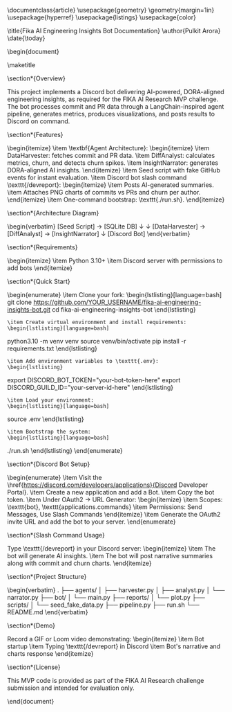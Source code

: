 \documentclass{article}
\usepackage{geometry}
\geometry{margin=1in}
\usepackage{hyperref}
\usepackage{listings}
\usepackage{color}

\title{Fika AI Engineering Insights Bot Documentation}
\author{Pulkit Arora}
\date{\today}

\begin{document}

\maketitle

\section*{Overview}

This project implements a Discord bot delivering AI-powered, DORA-aligned engineering insights, as required for the FIKA AI Research MVP challenge. The bot processes commit and PR data through a LangChain-inspired agent pipeline, generates metrics, produces visualizations, and posts results to Discord on command.

\section*{Features}

\begin{itemize}
    \item \textbf{Agent Architecture}:
    \begin{itemize}
        \item DataHarvester: fetches commit and PR data.
        \item DiffAnalyst: calculates metrics, churn, and detects churn spikes.
        \item InsightNarrator: generates DORA-aligned AI insights.
    \end{itemize}
    \item Seed script with fake GitHub events for instant evaluation.
    \item Discord bot slash command \texttt{/devreport}:
    \begin{itemize}
        \item Posts AI-generated summaries.
        \item Attaches PNG charts of commits vs PRs and churn per author.
    \end{itemize}
    \item One-command bootstrap: \texttt{./run.sh}.
\end{itemize}

\section*{Architecture Diagram}

\begin{verbatim}
[Seed Script] → [SQLite DB]
      ↓              ↓
[DataHarvester] → [DiffAnalyst] → [InsightNarrator]
                                 ↓
                          [Discord Bot]
\end{verbatim}

\section*{Requirements}

\begin{itemize}
    \item Python 3.10+
    \item Discord server with permissions to add bots
\end{itemize}

\section*{Quick Start}

\begin{enumerate}
    \item Clone your fork:
    \begin{lstlisting}[language=bash]
git clone https://github.com/YOUR_USERNAME/fika-ai-engineering-insights-bot.git
cd fika-ai-engineering-insights-bot
    \end{lstlisting}

    \item Create virtual environment and install requirements:
    \begin{lstlisting}[language=bash]
python3.10 -m venv venv
source venv/bin/activate
pip install -r requirements.txt
    \end{lstlisting}

    \item Add environment variables to \texttt{.env}:
    \begin{lstlisting}
export DISCORD_BOT_TOKEN="your-bot-token-here"
export DISCORD_GUILD_ID="your-server-id-here"
    \end{lstlisting}

    \item Load your environment:
    \begin{lstlisting}[language=bash]
source .env
    \end{lstlisting}

    \item Bootstrap the system:
    \begin{lstlisting}[language=bash]
./run.sh
    \end{lstlisting}
\end{enumerate}

\section*{Discord Bot Setup}

\begin{enumerate}
    \item Visit the \href{https://discord.com/developers/applications}{Discord Developer Portal}.
    \item Create a new application and add a Bot.
    \item Copy the bot token.
    \item Under OAuth2 → URL Generator:
    \begin{itemize}
        \item Scopes: \texttt{bot}, \texttt{applications.commands}
        \item Permissions: Send Messages, Use Slash Commands
    \end{itemize}
    \item Generate the OAuth2 invite URL and add the bot to your server.
\end{enumerate}

\section*{Slash Command Usage}

Type \texttt{/devreport} in your Discord server:
\begin{itemize}
    \item The bot will generate AI insights.
    \item The bot will post narrative summaries along with commit and churn charts.
\end{itemize}

\section*{Project Structure}

\begin{verbatim}
.
├── agents/
│   ├── harvester.py
│   ├── analyst.py
│   └── narrator.py
├── bot/
│   └── main.py
├── reports/
│   └── plot.py
├── scripts/
│   └── seed_fake_data.py
├── pipeline.py
├── run.sh
└── README.md
\end{verbatim}

\section*{Demo}

Record a GIF or Loom video demonstrating:
\begin{itemize}
    \item Bot startup
    \item Typing \texttt{/devreport} in Discord
    \item Bot's narrative and charts response
\end{itemize}

\section*{License}

This MVP code is provided as part of the FIKA AI Research challenge submission and intended for evaluation only.

\end{document}
